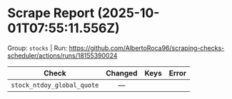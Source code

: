# Scrape Report (2025-10-01T07:55:11.556Z)

Group: `stocks`  |  Run: https://github.com/AlbertoRoca96/scraping-checks-scheduler/actions/runs/18155390024

| Check | Changed | Keys | Error |
|---|:---:|:--|:--|
| `stock_ntdoy_global_quote` | — |  |  |
